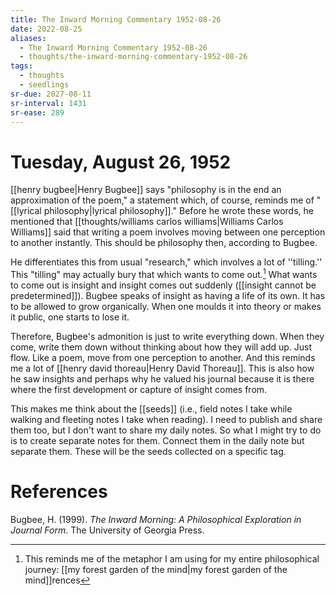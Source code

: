 ```yaml
---
title: The Inward Morning Commentary 1952-08-26
date: 2022-08-25
aliases:
  - The Inward Morning Commentary 1952-08-26
  - thoughts/the-inward-morning-commentary-1952-08-26
tags:
  - thoughts
  - seedlings
sr-due: 2027-08-11
sr-interval: 1431
sr-ease: 289
---
```

# Tuesday, August 26, 1952

[[henry bugbee|Henry Bugbee]] says "philosophy is in the end an approximation of the poem," a statement which, of course, reminds me of "[[lyrical philosophy|lyrical philosophy]]." Before he wrote these words, he mentioned that [[thoughts/williams carlos williams|Williams Carlos Williams]] said that writing a poem involves moving between one perception to another instantly. This should be philosophy then, according to Bugbee.

He differentiates this from usual "research," which involves a lot of ''tilling.'' This "tilling" may actually bury that which wants to come out.[^1] What wants to come out is insight and insight comes out suddenly ([[insight cannot be predetermined]]). Bugbee speaks of insight as having a life of its own. It has to be allowed to grow organically. When one moulds it into theory or makes it public, one starts to lose it.

Therefore, Bugbee's admonition is just to write everything down. When they come, write them down without thinking about how they will add up. Just flow. Like a poem, move from one perception to another. And this reminds me a lot of [[henry david thoreau|Henry David Thoreau]]. This is also how he saw insights and perhaps why he valued his journal because it is there where the first development or capture of insight comes from. 

This makes me think about the [[seeds]] (i.e., field notes I take while walking and fleeting notes I take when reading). I need to publish and share them too, but I don't want to share my daily notes. So what I might try to do is to create separate notes for them. Connect them in the daily note but separate them. These will be the seeds collected on a specific tag.

[^1]: This reminds me of the metaphor I am using for my entire philosophical journey: [[my forest garden of the mind|my forest garden of the mind]]rences

# References

Bugbee, H. (1999). _The Inward Morning: A Philosophical Exploration in Journal Form_. The University of Georgia Press.